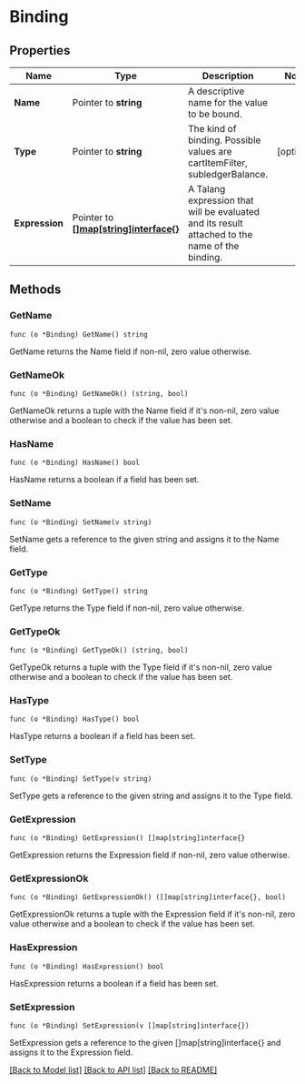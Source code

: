 # Binding

## Properties

Name | Type | Description | Notes
------------ | ------------- | ------------- | -------------
**Name** | Pointer to **string** | A descriptive name for the value to be bound. | 
**Type** | Pointer to **string** | The kind of binding. Possible values are cartItemFilter, subledgerBalance. | [optional] 
**Expression** | Pointer to [**[]map[string]interface{}**](map[string]interface{}.md) | A Talang expression that will be evaluated and its result attached to the name of the binding. | 

## Methods

### GetName

`func (o *Binding) GetName() string`

GetName returns the Name field if non-nil, zero value otherwise.

### GetNameOk

`func (o *Binding) GetNameOk() (string, bool)`

GetNameOk returns a tuple with the Name field if it's non-nil, zero value otherwise
and a boolean to check if the value has been set.

### HasName

`func (o *Binding) HasName() bool`

HasName returns a boolean if a field has been set.

### SetName

`func (o *Binding) SetName(v string)`

SetName gets a reference to the given string and assigns it to the Name field.

### GetType

`func (o *Binding) GetType() string`

GetType returns the Type field if non-nil, zero value otherwise.

### GetTypeOk

`func (o *Binding) GetTypeOk() (string, bool)`

GetTypeOk returns a tuple with the Type field if it's non-nil, zero value otherwise
and a boolean to check if the value has been set.

### HasType

`func (o *Binding) HasType() bool`

HasType returns a boolean if a field has been set.

### SetType

`func (o *Binding) SetType(v string)`

SetType gets a reference to the given string and assigns it to the Type field.

### GetExpression

`func (o *Binding) GetExpression() []map[string]interface{}`

GetExpression returns the Expression field if non-nil, zero value otherwise.

### GetExpressionOk

`func (o *Binding) GetExpressionOk() ([]map[string]interface{}, bool)`

GetExpressionOk returns a tuple with the Expression field if it's non-nil, zero value otherwise
and a boolean to check if the value has been set.

### HasExpression

`func (o *Binding) HasExpression() bool`

HasExpression returns a boolean if a field has been set.

### SetExpression

`func (o *Binding) SetExpression(v []map[string]interface{})`

SetExpression gets a reference to the given []map[string]interface{} and assigns it to the Expression field.


[[Back to Model list]](../README.md#documentation-for-models) [[Back to API list]](../README.md#documentation-for-api-endpoints) [[Back to README]](../README.md)


